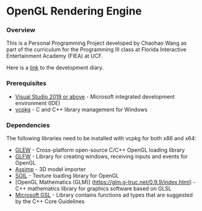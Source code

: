 # OpenGL Rendering Engine
### Overview
This is a Personal Programming Project developed by Chaohao Wang as part of the curriculum for the Programming III class at Florida Interactive Entertainment Academy (FIEA) at UCF.

Here is a [link](https://chaohaowang.wordpress.com/blog/) to the development diary.

### Prerequisites
* [Visual Studio 2019 or above](https://visualstudio.microsoft.com/) - Microsoft integrated development environment (IDE)
* [vcpkg](https://github.com/Microsoft/vcpkg) - C and C++ library management for Windows

### Dependencies
The following libraries need to be installed with vcpkg for both x86 and x64:

* [GLEW](http://glew.sourceforge.net/) - Cross-platform open-source C/C++ OpenGL loading library
* [GLFW](https://www.glfw.org/) - Library for creating windows, receiving inputs and events for OpenGL
* [Assimp](https://www.assimp.org/) - 3D model importer
* [SOIL](https://github.com/littlstar/soil) - Texture loading library for OpenGL
* [OpenGL Mathematics (GLM)] (https://glm.g-truc.net/0.9.9/index.html) - C++ mathematics library for graphics software based on GLSL
* [Microsoft GSL](https://github.com/microsoft/GSL) - Library contains functions ad types that are suggested by the C++ Core Guidelines
